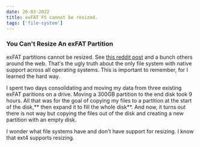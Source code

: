 ```yaml
---
date: 26-03-2022
title: exFAT FS cannot be resized.
tags: ['file-system']
---
```

### You Can't Resize An exFAT Partition

exFAT partitions cannot be resized. See [this reddit post](https://www.reddit.com/r/filesystems/comments/m9br9r/why_cant_exfat_partitions_be_resized_using/) and a bunch others around the web. That's the ugly truth about the only file system with native support across all operating systems. This is important to remember, for I learned the hard way.

I spent two days consolidating and moving my data from three existing exFAT paritions on a drive. Moving a 300GB partition to the end disk took 9 hours. All that was for the goal of copying my files to a partition at the start of the disk,** then expand it to fill the whole disk**. And now, it turns out there is not way but copying the files out of the disk and creating a new partition with an empty disk.

I wonder what file systems have and don't have support for resizing. I know that ext4 supports resizing.

